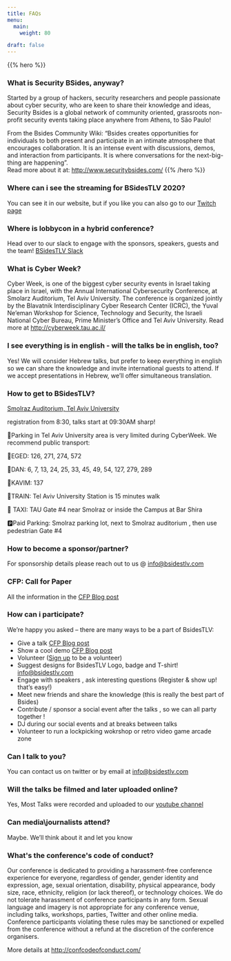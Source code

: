 ```yaml
---
title: FAQs
menu:
  main:
    weight: 80

draft: false
---
```


{{% hero %}}
### What is Security BSides, anyway?

Started by a group of hackers, security researchers and people passionate about cyber security, who are keen to share their knowledge and ideas, Security Bsides is a global network of community oriented, grassroots non-profit security events taking place anywhere from Athens, to São Paulo!

From the Bsides Community Wiki:  “Bsides creates opportunities for individuals to both present and participate in an intimate atmosphere that encourages collaboration. It is an intense event with discussions, demos, and interaction from participants. It is where conversations for the next-big-thing are happening”.  
Read more about it at: http://www.securitybsides.com/
{{% /hero %}}


### Where can i see the streaming for BSidesTLV 2020?

You can see it in our website, but if you like you can also go to our [Twitch page](https://www.twitch.tv/bsidestlv) 

### Where is lobbycon in a hybrid conference?

Head over to our slack to engage with the sponsors, speakers, guests and the team! [BSidesTLV Slack](https://app.slack.com/client/TAKGT2PNE/C014JEFUETZ/details/info)

### What is Cyber Week?

Cyber Week, is one of the biggest cyber security events in Israel taking place in Israel, with the Annual International Cybersecurity Conference, at Smolarz Auditorium, Tel Aviv University. The conference is organized jointly by the Blavatnik Interdisciplinary Cyber Research Center (ICRC), the Yuval Ne’eman Workshop for Science, Technology and Security, the Israeli National Cyber Bureau, Prime Minister’s Office and Tel Aviv University.
Read more at http://cyberweek.tau.ac.il/


### I see everything is in english - will the talks be in english, too?

Yes! We will consider Hebrew talks, but prefer to keep everything in english so we can share the knowledge and invite international guests to attend. If we accept presentations in Hebrew, we’ll offer simultaneous translation.

### How to get to BSidesTLV?

[Smolraz Auditorium, Tel Aviv University](https://www.google.com/maps/place/Tel+Aviv+University+Smolarz+Auditorium/@32.1103563,34.8042639,15z/data=!4m2!3m1!1s0x0:0x57e1b1e76143c7f7?sa=X&ved=2ahUKEwjXm62Z8d_mAhUt-YUKHVo2DKoQ_BIwUXoECEgQCA)

registration from 8:30, talks start at 09:30AM sharp!

:car:Parking in Tel Aviv University area is very limited during CyberWeek. We recommend public transport:

:bus:EGED: 126, 271, 274, 572

:bus:DAN: 6, 7, 13, 24, 25, 33, 45, 49, 54, 127, 279, 289

:bus:KAVIM: 137

:train:TRAIN: Tel  Aviv University Station is 15 minutes walk

:taxi: TAXI: TAU Gate #4 near Smolraz or inside the Campus at Bar Shira

:parking:Paid Parking: Smolraz parking lot, next to Smolraz auditorium , then use pedestrian Gate #4


### How to become a sponsor/partner?

For sponsorship details please reach out to us @ info@bsidestlv.com

### CFP: Call for Paper

All the information in the [CFP Blog post](/blog/cfp/)

### How can i participate?

We’re happy you asked – there are many ways to be a part of BsidesTLV:

* Give a talk [CFP Blog post](/blog/cfp/)
* Show a cool demo [CFP Blog post](/blog/cfp/)
* Volunteer ([Sign up](https://signup.com/go/FthrQrc) to be a volunteer)
* Suggest designs for BsidesTLV Logo, badge and T-shirt! info@bsidestlv.com
* Engage with speakers , ask interesting questions (Register & show up! that’s easy!)
* Meet new friends and share the knowledge (this is really the best part of Bsides)
* Contribute / sponsor a social event after the talks , so we can all party together !
* DJ during our social events and at breaks between talks
* Volunteer to run a lockpicking wokrshop or retro video game arcade zone


### Can I talk to you?

You can contact us on twitter or by email at info@bsidestlv.com

### Will the talks be filmed and later uploaded online?

Yes, Most Talks were recorded and uploaded to our [youtube channel](https://www.youtube.com/channel/UCKcGZ)

### Can media\journalists attend?

Maybe. We’ll think about it and let you know

### What's the conference's code of conduct?

Our conference is dedicated to providing a harassment-free conference experience for everyone, regardless of gender, gender identity and expression, age, sexual orientation, disability, physical appearance, body size, race, ethnicity, religion (or lack thereof), or technology choices. We do not tolerate harassment of conference participants in any form. Sexual language and imagery is not appropriate for any conference venue, including talks, workshops, parties, Twitter and other online media. Conference participants violating these rules may be sanctioned or expelled from the conference without a refund at the discretion of the conference organisers.



More details at http://confcodeofconduct.com/
